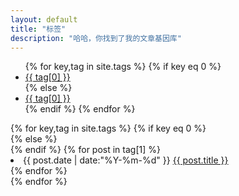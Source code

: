 ```yaml
---
layout: default
title: "标签"
description: "哈哈，你找到了我的文章基因库"  
---
```


<div>
	<ul class="nav nav-tabs" role="tablist">
		{% for key,tag in site.tags %}
		{% if key eq 0 %}
		<li role="presentation" class="active"><a href="#{{ tag[0] }}" aria-controls="{{ tag[0] }}" role="tab" data-toggle="tab">{{ tag[0] }}</a></li>
		{% else %}
		<li role="presentation"><a href="#{{ tag[0] }}" aria-controls="{{ tag[0] }}" role="tab" data-toggle="tab">{{ tag[0] }}</a></li>
		{% endif %}
		{% endfor %}
	</ul>

  <div class="tab-content">
  	{% for key,tag in site.tags %}
  		{% if key eq 0 %}
	  	<div role="tabpanel" class="tab-pane active" id="{{ tag[0] }}">
	  	{% else %}
	  	<div role="tabpanel" class="tab-pane" id="{{ tag[0] }}">
	  	{% endif %}
			{% for post in tag[1] %}
			  <li class="listing-item">
			  <span class="tag-time"><time datetime="{{ post.date | date:"%Y-%m-%d" }}">{{ post.date | date:"%Y-%m-%d" }}</time></span>
			  <a href="{{ post.url }}" title="{{ post.title }}">{{ post.title }}</a>
			  </li>
			{% endfor %}
		</div>
	{% endfor %}
  </div>
</div>
  


